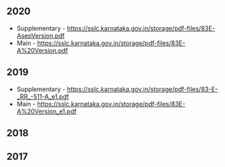 ## 2020
* Supplementary - https://sslc.karnataka.gov.in/storage/pdf-files/83E-AsepVersion.pdf
* Main - https://sslc.karnataka.gov.in/storage/pdf-files/83E-A%20Version.pdf

## 2019
* Supplementary - https://sslc.karnataka.gov.in/storage/pdf-files/83-E-_RR_-511-A_e1.pdf
* Main - https://sslc.karnataka.gov.in/storage/pdf-files/83E-A%20Version_e1.pdf

## 2018

## 2017


